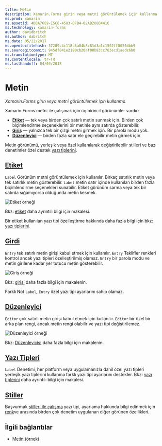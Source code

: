 ```yaml
---
title: Metin
description: Xamarin.Forms girin veya metni görüntülemek için kullanma.
ms.prod: xamarin
ms.assetid: 4DBA7689-E5C8-4583-8FB4-02AB208B4416
ms.technology: xamarin-forms
author: davidbritch
ms.author: dabritch
ms.date: 05/22/2017
ms.openlocfilehash: 37289c4c118c3a84b8c81d3a1c1502ff80564bb9
ms.sourcegitcommit: 945df041e2180cb20af08b83cc703ecd1aedc6b0
ms.translationtype: MT
ms.contentlocale: tr-TR
ms.lasthandoff: 04/04/2018
---
```

# <a name="text"></a>Metin

_Xamarin.Forms girin veya metni görüntülemek için kullanma._

Xamarin.Forms metni ile çalışmak için üç birincil görünümler vardır:

- **[Etiket](#Label)**  &mdash; tek veya birden çok satırlı metin sunmak için. Birden çok biçimlendirme seçeneklerini bir metinle aynı satırda gösterebilir.
- **[Giriş](#Entry)**  &mdash; yalnızca tek bir çizgi metni girmek için. Bir parola modu yok.
- **[Düzenleyici](#Editor)**  &mdash; birden fazla satır ele geçirebilir metin girmek için.

Metin görünümü, yerleşik veya özel kullanılarak değiştirilebilir [stilleri](#Styles) ve bazı denetimler özel destek [yazı tiplerini](#Fonts).

<a name="Label" />

## <a name="labellabelmd"></a>[Etiket](label.md)

`Label` Görünüm metni görüntülemek için kullanılır. Birkaç satırlık metin veya tek satırlık metin gösterebilir. `Label` metin satır içinde kullanılan birden fazla biçimlendirme seçenekleri sunabilir. Etiket görünüm sarma veya tek bir satırda sığamıyorsa olduğunda metin kesmek.

![](images/label.png "Etiket örneği")

Bkz: [etiket](label.md) daha ayrıntılı bilgi için makalesi.

Bir etiket kullanılan yazı tipi özelleştirme hakkında daha fazla bilgi için bkz: [yazı tiplerini](fonts.md).

<a name="Entry" />

## <a name="entryentrymd"></a>[Girdi](entry.md)

`Entry` tek satırlı metin girişi kabul etmek için kullanılır. `Entry` Teklifler renkleri kontrol ancak yazı tipleri özelleştirilmiş olamaz. `Entry` bir parola modu ve metin girilene kadar yer tutucu metin gösterebilir.

![](images/entry.png "Giriş örneği")

Bkz: [girişi](entry.md) daha fazla bilgi için makalenin.

Farklı Not `Label`, `Entry` özel yazı tipi ayarlarını sahip olamaz.

<a name="Editor" />

## <a name="editoreditormd"></a>[Düzenleyici](editor.md)

`Editor` çok satırlı metin girişi kabul etmek için kullanılır. `Editor` bir özel bir arka plan rengi, ancak metin rengi olabilir ve yazı tipi değiştirilemez.

![](images/editor.png "Düzenleyici örneği")

Bkz: [Düzenleyicisi](editor.md) daha fazla bilgi için makalenin.

<a name="Fonts" />

## <a name="fontsfontsmd"></a>[Yazı Tipleri](fonts.md)

`Label` Denetimi, her platform veya uygulamanızla dahil özel yazı tipleri yerleşik yazı tiplerini kullanma farklı yazı tipi ayarlarını destekler. Bkz: [yazı tiplerini](fonts.md) daha ayrıntılı bilgi için makalesi.

<a name="Styles" />

## <a name="stylesstylesmd"></a>[Stiller](styles.md)

Başvurmak [stilleri ile çalışma](~/xamarin-forms/user-interface/styles/index.md) yazı tipi, ayarlama hakkında bilgi edinmek için [renk](~/xamarin-forms/user-interface/colors.md)ve arasında birden çok denetim uygulanan diğer görünen özellikleri.



## <a name="related-links"></a>İlgili bağlantılar

- [Metin (örnek)](https://developer.xamarin.com/samples/xamarin-forms/UserInterface/Text)
